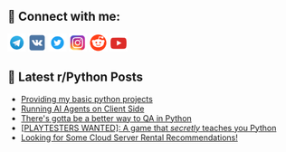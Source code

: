 ## 🔎 Connect with me:
[<img src="https://github.com/bullbesh/bullbesh/blob/main/images/Telegram.png" width="32" height="32" />](https://t.me/bullbesh)
[<img src="https://github.com/bullbesh/bullbesh/blob/main/images/VK.png" width="32" height="32" />](https://vk.com/bullbesh)
[<img src="https://github.com/bullbesh/bullbesh/blob/main/images/Twitter.png" width="32" height="32" />](https://twitter.com/bullbesh1)
[<img src="https://github.com/bullbesh/bullbesh/blob/main/images/Instagram.png" width="32" height="32" />](https://www.instagram.com/bullbesh)
[<img src="https://github.com/bullbesh/bullbesh/blob/main/images/Reddit.png" width="32" height="32" />](https://www.reddit.com/user/bullbesh)
[<img src="https://github.com/bullbesh/bullbesh/blob/main/images/YouTube.png" width="32" height="32" />](https://www.youtube.com/channel/UCtfjRs6uzgq5mfm8S06WTcg)

## 📕 Latest r/Python Posts
<!-- BLOG-POST-LIST:START -->
- [Providing my basic python projects](https://www.reddit.com/r/Python/comments/1jzt4g6/providing_my_basic_python_projects/)
- [Running AI Agents on Client Side](https://www.reddit.com/r/Python/comments/1jzswfg/running_ai_agents_on_client_side/)
- [There&#39;s gotta be a better way to QA in Python](https://www.reddit.com/r/Python/comments/1jzrhwe/theres_gotta_be_a_better_way_to_qa_in_python/)
- [[PLAYTESTERS WANTED]: A game that *secretly* teaches you Python](https://www.reddit.com/r/Python/comments/1jzrb38/playtesters_wanted_a_game_that_secretly_teaches/)
- [Looking for Some Cloud Server Rental Recommendations!](https://www.reddit.com/r/Python/comments/1jzqgbn/looking_for_some_cloud_server_rental/)
<!-- BLOG-POST-LIST:END -->
